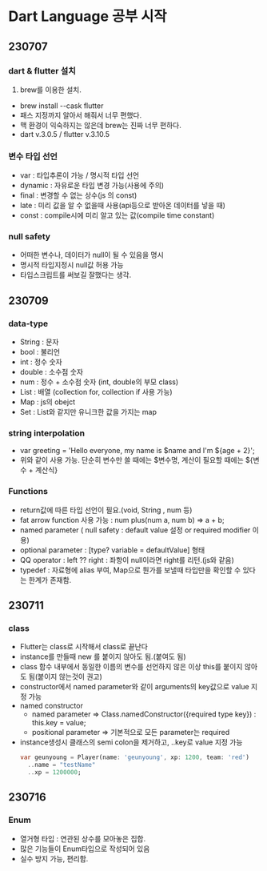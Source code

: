 # Dart Language 공부 시작

## 230707

### dart & flutter 설치

1. brew를 이용한 설치.

- brew install --cask flutter
- 패스 지정까지 알아서 해줘서 너무 편했다.
- 맥 환경이 익숙하지는 않은데 brew는 진짜 너무 편하다.
- dart v.3.0.5 / flutter v.3.10.5

### 변수 타입 선언

- var : 타입추론이 가능 / 명시적 타입 선언
- dynamic : 자유로운 타입 변경 가능(사용에 주의)
- final : 변경할 수 없는 상수(js 의 const)
- late : 미리 값을 알 수 없을때 사용(api등으로 받아온 데이터를 넣을 때)
- const : compile시에 미리 알고 있는 값(compile time constant)

### null safety

- 어떠한 변수나, 데이터가 null이 될 수 있음을 명시
- 명시적 타입지정시 null값 허용 가능
- 타입스크립트를 써보길 잘했다는 생각.

## 230709

### data-type

- String : 문자
- bool : 불리언
- int : 정수 숫자
- double : 소수점 숫자
- num : 정수 + 소수점 숫자 (int, double의 부모 class)
- List : 배열 (collection for, collection if 사용 가능)
- Map : js의 obejct
- Set : List와 같지만 유니크한 값을 가지는 map

### string interpolation

- var greeting = 'Hello everyone, my name is $name and I\'m ${age + 2}';
- 위와 같이 사용 가능. 단순히 변수만 쓸 때에는 $변수명, 계산이 필요할 때에는 ${변수 + 계산식}

### Functions

- return값에 따른 타입 선언이 필요.(void, String , num 등)
- fat arrow function 사용 가능 : num plus(num a, num b) => a + b;
- named parameter ( null safety : default value 설정 or required modifier 이용)
- optional parameter : [type? variable = defaultValue] 형태
- QQ operator : left ?? right : 좌항이 null이라면 right를 리턴.(js와 같음)
- typedef : 자료형에 alias 부여, Map으로 뭔가를 보낼때 타입만을 확인할 수 있다는 한계가 존재함.

## 230711

### class

- Flutter는 class로 시작해서 class로 끝난다
- instance를 만들때 new 를 붙이지 않아도 됨.(붙여도 됨)
- class 함수 내부에서 동일한 이름의 변수를 선언하지 않은 이상 this를 붙이지 않아도 됨(붙이지 않는것이 권고)
- constructor에서 named parameter와 같이 arguments의 key값으로 value 지정 가능
- named constructor
  - named parameter => Class.namedConstructor({required type key}) : this.key = value;
  - positional parameter => 기본적으로 모든 parameter는 required
- instance생성시 클래스의 semi colon을 제거하고, ..key로 value 지정 가능
  ```dart
  var geunyoung = Player(name: 'geunyoung', xp: 1200, team: 'red')
    ..name = "testName"
    ..xp = 1200000;
  ```

## 230716

### Enum

- 열거형 타입 : 연관된 상수를 모아놓은 집합.
- 많은 기능들이 Enum타입으로 작성되어 있음
- 실수 방지 가능, 편리함.
